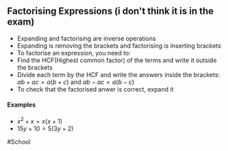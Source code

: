 ## Factorising Expressions (i don't think it is in the exam)
- Expanding and factorising are inverse operations
- Expanding is removing the brackets and factorising is inserting brackets
- To factorise an expression, you need to:
- Find the HCF(Highest common factor) of the terms and write it outside the brackets
- Divide each term by the HCF and write the answers inside the brackets: $ab + ac = a(b+c)$ and $ab - ac = a(b-c)$
- To check that the factorised anwer is correct, expand it

#### Examples
- $x^2 + x = x(x+1)$
- $15y + 10 = 5(3y+2)$

#School 
